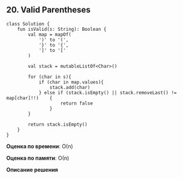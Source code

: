 ## 20. Valid Parentheses


```
class Solution {
    fun isValid(s: String): Boolean {
        val map = mapOf(
            ')' to '(',
            '}' to '{',
            ']' to '['
        )

        val stack = mutableListOf<Char>()

        for (char in s){
            if (char in map.values){
                stack.add(char)
            } else if (stack.isEmpty() || stack.removeLast() != map[char]!!)    {   
                    return false
                }
        }
        
        return stack.isEmpty()
    }
}

```

**Оценка по времени**: О(n)


**Оценка по памяти**: О(n)


**Описание решения**
```

```

